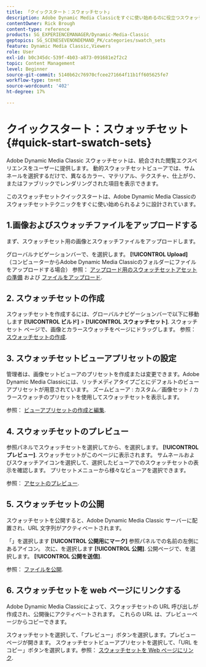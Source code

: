 ```yaml
---
title: 「クイックスタート：スウォッチセット」
description: Adobe Dynamic Media Classicをすぐに使い始めるのに役立つスウォッチセットの概要とクイックスタートです。
contentOwner: Rick Brough
content-type: reference
products: SG_EXPERIENCEMANAGER/Dynamic-Media-Classic
geptopics: SG_SCENESEVENONDEMAND_PK/categories/swatch_sets
feature: Dynamic Media Classic,Viewers
role: User
exl-id: b0c345dc-539f-4b03-a873-091681e2f2c2
topic: Content Management
level: Beginner
source-git-commit: 5140b62c76970cfcee271664f11b1ff605625fe7
workflow-type: tm+mt
source-wordcount: '402'
ht-degree: 17%

---
```


# クイックスタート：スウォッチセット{#quick-start-swatch-sets}

Adobe Dynamic Media Classic スウォッチセットは、統合された閲覧エクスペリエンスをユーザーに提供します。 動的スウォッチセットビューアでは、サムネールを選択するだけで、異なるカラー、マテリアル、テクスチャ、仕上がり、またはファブリックでレンダリングされた項目を表示できます。

このスウォッチセットクイックスタートは、Adobe Dynamic Media Classicのスウォッチセットテクニックをすぐに使い始められるように設計されています。

## 1.画像およびスウォッチファイルをアップロードする

まず、スウォッチセット用の画像とスウォッチファイルをアップロードします。

グローバルナビゲーションバーで、を選択します。 **[!UICONTROL Upload]** （コンピューターからAdobe Dynamic Media Classicのフォルダーにファイルをアップロードする場合） 参照： [アップロード用のスウォッチセットアセットの準備](preparing-swatch-set-assets-upload.md#preparing-swatch-set-assets-for-upload) および [ファイルをアップロード](uploading-files.md#uploading-your-files).

## 2. スウォッチセットの作成

スウォッチセットを作成するには、グローバルナビゲーションバーで以下に移動します **[!UICONTROL ビルド]** > **[!UICONTROL スウォッチセット]**. スウォッチセット ページで、画像とカラースウォッチをページにドラッグします。 参照： [スウォッチセットの作成](creating-swatch-set.md#creating-a-swatch-set).

## 3. スウォッチセットビューアプリセットの設定

管理者は、画像セットビューアのプリセットを作成または変更できます。Adobe Dynamic Media Classicには、リッチメディアタイプごとにデフォルトのビューアプリセットが用意されています。 ズームビューア : カスタム／画像セット / カラースウォッチのプリセットを使用してスウォッチセットを表示します。

参照： [ビューアプリセットの作成と編集](application-setup.md#adding-and-editing-viewer-presets).

## 4. スウォッチセットのプレビュー

参照パネルでスウォッチセットを選択してから、を選択します。 **[!UICONTROL プレビュー]**. スウォッチセットがこのページに表示されます。 サムネールおよびスウォッチアイコンを選択して、選択したビューアでのスウォッチセットの表示を確認します。 プリセットメニューから様々なビューアを選択できます。

参照： [アセットのプレビュー](previewing-asset.md#previewing-an-asset).

## 5. スウォッチセットの公開

スウォッチセットを公開すると、Adobe Dynamic Media Classic サーバーに配置され、URL 文字列がアクティベートされます。

「」を選択します **[!UICONTROL 公開用にマーク]** 参照パネルでの名前の左側にあるアイコン。 次に、を選択します **[!UICONTROL 公開]**. 公開ページで、を選択します。 **[!UICONTROL 公開を送信]**.

参照： [ファイルを公開](publishing-files.md#publishing-files).

## 6. スウォッチセットを web ページにリンクする

Adobe Dynamic Media Classicによって、スウォッチセットの URL 呼び出しが作成され、公開後にアクティベートされます。 これらの URL は、プレビューページからコピーできます。

スウォッチセットを選択して、「プレビュー」ボタンを選択します。プレビューページが開きます。 スウォッチセットビューアプリセットを選択して、「URL をコピー」ボタンを選択します。参照： [スウォッチセットを Web ページにリンク](linking-swatch-set-web-page.md#linking-a-swatch-set-to-a-web-page).
